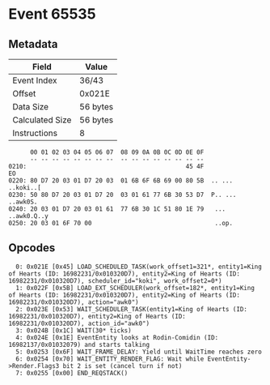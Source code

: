 # Event 65535

## Metadata

| Field           | Value    |
|-----------------|----------|
| Event Index     | 36/43    |
| Offset          | 0x021E   |
| Data Size       | 56 bytes |
| Calculated Size | 56 bytes |
| Instructions    | 8        |

```
      00 01 02 03 04 05 06 07  08 09 0A 0B 0C 0D 0E 0F
      -- -- -- -- -- -- -- --  -- -- -- -- -- -- -- --
0210:                                            45 4F                EO
0220: 80 D7 20 03 01 D7 20 03  01 6B 6F 6B 69 00 80 5B  .. ... ..koki..[
0230: 50 80 D7 20 03 01 D7 20  03 01 61 77 6B 30 53 D7  P.. ... ..awk0S.
0240: 20 03 01 D7 20 03 01 61  77 6B 30 1C 51 80 1E 79   ... ..awk0.Q..y
0250: 20 03 01 6F 70 00                                  ..op.          
```

## Opcodes

```
  0: 0x021E [0x45] LOAD_SCHEDULED_TASK(work_offset1=321*, entity1=King of Hearts (ID: 16982231/0x010320D7), entity2=King of Hearts (ID: 16982231/0x010320D7), scheduler_id="koki", work_offset2=0*)
  1: 0x022F [0x5B] LOAD_EXT_SCHEDULER(work_offset=182*, entity1=King of Hearts (ID: 16982231/0x010320D7), entity2=King of Hearts (ID: 16982231/0x010320D7), action="awk0")
  2: 0x023E [0x53] WAIT_SCHEDULER_TASK(entity1=King of Hearts (ID: 16982231/0x010320D7), entity2=King of Hearts (ID: 16982231/0x010320D7), action_id="awk0")
  3: 0x024B [0x1C] WAIT(30* ticks)
  4: 0x024E [0x1E] EventEntity looks at Rodin-Comidin (ID: 16982137/0x01032079) and starts talking
  5: 0x0253 [0x6F] WAIT_FRAME_DELAY: Yield until WaitTime reaches zero
  6: 0x0254 [0x70] WAIT_ENTITY_RENDER_FLAG: Wait while EventEntity->Render.Flags3 bit 2 is set (cancel turn if not)
  7: 0x0255 [0x00] END_REQSTACK()
```
